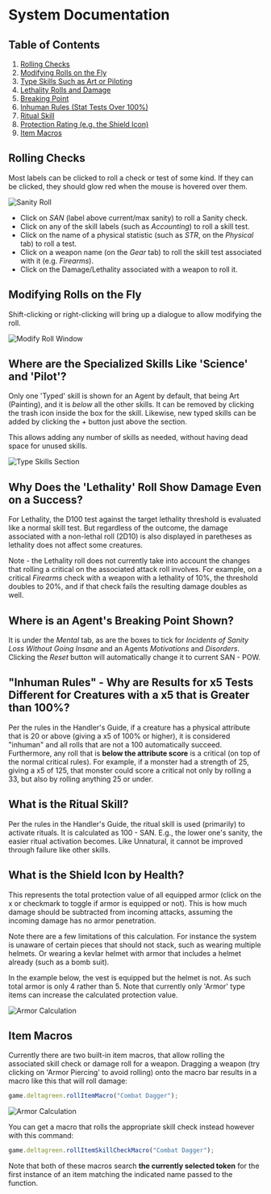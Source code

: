 # System Documentation

## Table of Contents
1. [Rolling Checks](#rolling-checks)
2. [Modifying Rolls on the Fly](#modifying-rolls)
3. [Type Skills Such as Art or Piloting](#type-skills)
4. [Lethality Rolls and Damage](#lethality)
5. [Breaking Point](#breaking-point)
6. [Inhuman Rules (Stat Tests Over 100%)](#inhuman-rules)
7. [Ritual Skill](#ritual-skill)
8. [Protection Rating (e.g. the Shield Icon)](#protection-rating-calculation)
9. [Item Macros](#item-macros)

<a name="rolling=checks"></a>
## Rolling Checks 

Most labels can be clicked to roll a check or test of some kind. If they can be clicked, they should glow red when the mouse is hovered over them.

![Sanity Roll](./images/sanity_roll.webp)

* Click on _SAN_ (label above current/max sanity) to roll a Sanity check.
* Click on any of the skill labels (such as _Accounting_) to roll a skill test.
* Click on the name of a physical statistic (such as _STR_, on the _Physical_ tab) to roll a test.
* Click on a weapon name (on the _Gear_ tab) to roll the skill test associated with it (e.g. _Firearms_).
* Click on the Damage/Lethality associated with a weapon to roll it.

<a name="modifying-rolls"></a>
## Modifying Rolls on the Fly

Shift-clicking or right-clicking will bring up a dialogue to allow modifying the roll.

![Modify Roll Window](./images/modify_roll_dialogue.webp)

<a name="type-skills"></a>
## Where are the Specialized Skills Like 'Science' and 'Pilot'?

Only one 'Typed' skill is shown for an Agent by default, that being Art (Painting), and it is *below* all the other skills.  It can be removed by clicking the trash icon inside the box for the skill.  Likewise, new typed skills can be added by clicking the _+_ button just above the section.

This allows adding any number of skills as needed, without having dead space for unused skills.

![Type Skills Section](./images/type_skill_example.webp)

<a name="lethality"></a>
## Why Does the 'Lethality' Roll Show Damage Even on a Success?

For Lethality, the D100 test against the target lethality threshold is evaluated like a normal skill test. But regardless of the outcome, the damage associated with a non-lethal roll (2D10) is also displayed in paretheses as lethality does not affect some creatures.

Note - the Lethality roll does not currently take into account the changes that rolling a critical on the associated attack roll involves.  For example, on a critical _Firearms_ check with a weapon with a lethality of 10%, the threshold doubles to 20%, and if that check fails the resulting damage doubles as well.

<a name="breaking-point"></a>
## Where is an Agent's Breaking Point Shown?

It is under the _Mental_ tab, as are the boxes to tick for _Incidents of Sanity Loss Without Going Insane_ and an Agents _Motivations_ and _Disorders_.  Clicking the _Reset_ button will automatically change it to current SAN - POW.

<a name="inhuman-rules"></a>
## "Inhuman Rules" - Why are Results for x5 Tests Different for Creatures with a x5 that is Greater than 100%?

Per the rules in the Handler's Guide, if a creature has a physical attribute that is 20 or above (giving a x5 of 100% or higher), it is considered "inhuman" and all rolls that are not a 100 automatically succeed.  Furthermore, any roll that is **below the attribute score** is a critical (on top of the normal critical rules).  For example, if a monster had a strength of 25, giving a x5 of 125, that monster could score a critical not only by rolling a 33, but also by rolling anything 25 or under.

<a name="ritual-skill"></a>
## What is the Ritual Skill?

Per the rules in the Handler's Guide, the ritual skill is used (primarily) to activate rituals. It is calculated as 100 - SAN.  E.g., the lower one's sanity, the easier ritual activation becomes.  Like Unnatural, it cannot be improved through failure like other skills.

<a name="protection-rating-calculation"></a>
## What is the Shield Icon by Health?

This represents the total protection value of all equipped armor (click on the x or checkmark to toggle if armor is equipped or not).  This is how much damage should be subtracted from incoming attacks, assuming the incoming damage has no armor penetration.

Note there are a few limitations of this calculation.  For instance the system is unaware of certain pieces that should not stack, such as wearing multiple helmets.  Or wearing a kevlar helmet with armor that includes a helmet already (such as a bomb suit).

In the example below, the vest is equipped but the helmet is not.  As such total armor is only 4 rather than 5. Note that currently only 'Armor' type items can increase the calculated protection value.

![Armor Calculation](./images/equipped_armor.webp)

<a name="item-macros"></a>
## Item Macros

Currently there are two built-in item macros, that allow rolling the associated skill check or damage roll for a weapon.  Dragging a weapon (try clicking on 'Armor Piercing' to avoid rolling) onto the macro bar results in a macro like this that will roll damage:

```javascript
game.deltagreen.rollItemMacro("Combat Dagger");
```

![Armor Calculation](./images/item_damage_macro.webp)

You can get a macro that rolls the appropriate skill check instead however with this command:

```javascript
game.deltagreen.rollItemSkillCheckMacro("Combat Dagger");
```
Note that both of these macros search **the currently selected token** for the first instance of an item matching the indicated name passed to the function.
